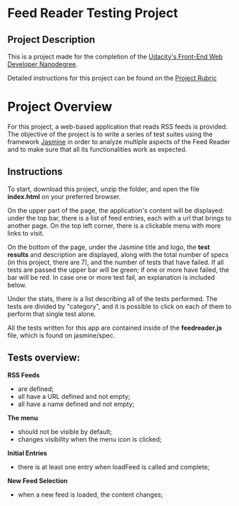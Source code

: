 # Feed Reader Testing Project

## Project Description

This is a project made for the completion of the [Udacity's Front-End Web Developer Nanodegree](https://www.udacity.com/course/front-end-web-developer-nanodegree--nd001?v=fe1).

Detailed instructions for this project can be found on the [Project Rubric](https://review.udacity.com/#!/projects/3442558598/rubric)

# Project Overview

For this project, a web-based application that reads RSS feeds is provided. The objective of the project is to write a series of test suites using the framework [Jasmine](http://jasmine.github.io/) in order to analyze multiple aspects of the Feed Reader and to make sure that all its functionalities work as expected.

## Instructions

To start, download this project, unzip the folder, and open the file **index.html** on your preferred browser.

On the upper part of the page, the application's content will be displayed: under the top bar, there is a list of feed entries, each with a url that brings to another page. On the top left corner, there is a clickable menu with more links to visit.

On the bottom of the page, under the Jasmine title and logo, the **test results** and description are displayed, along with the total number of specs (in this project, there are 7), and the number of tests that have failed. If all tests are passed the upper bar will be green; if one or more have failed, the bar will be red. In case one or more test fail, an explanation is included below.

Under the stats, there is a list describing all of the tests performed. The tests are divided by "category", and it is possible to click on each of them to perform that single test alone.

All the tests written for this app are contained inside of the **feedreader.js** file, which is found on jasmine/spec.

## Tests overview:

**RSS Feeds**
- are defined;
- all have a URL defined and not empty;
- all have a name defined and not empty;

**The menu**
- should not be visible by default;
- changes visibility when the menu icon is clicked;

**Initial Entries**
- there is at least one entry when loadFeed is called and complete;

**New Feed Selection**
- when a new feed is loaded, the content changes;
